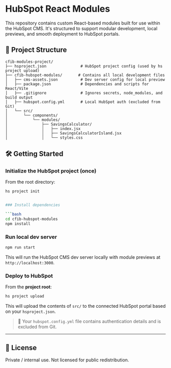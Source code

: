 # HubSpot React Modules

This repository contains custom React-based modules built for use within the HubSpot CMS. It's structured to support modular development, local previews, and smooth deployment to HubSpot portals.

## 📁 Project Structure

```
cfib-modules-project/
├── hsproject.json               # HubSpot project config (used by hs project upload)
├── cfib-hubspot-modules/       # Contains all local development files
│   ├── cms-assets.json          # Dev server config for local preview
│   ├── package.json             # Dependencies and scripts for React/Vite
│   ├── .gitignore               # Ignores secrets, node_modules, and build output
│   ├── hubspot.config.yml       # Local HubSpot auth (excluded from Git)
│   └── src/
│       └── components/
│           └── modules/
│               ├── SavingsCalculator/
│               │   ├── index.jsx
│               │   ├── SavingsCalculatorIsland.jsx
│               │   └── styles.css
```

## 🛠 Getting Started

### Initialize the HubSpot project (once)

From the root directory:

```bash
hs project init


### Install dependencies

```bash
cd cfib-hubspot-modules
npm install
```

### Run local dev server

```bash
npm run start
```

This will run the HubSpot CMS dev server locally with module previews at `http://localhost:3000`.

### Deploy to HubSpot

From the **project root**:

```bash
hs project upload
```

This will upload the contents of `src/` to the connected HubSpot portal based on your `hsproject.json`.

> 🔐 Your `hubspot.config.yml` file contains authentication details and is excluded from Git.

---

## 📄 License

Private / internal use. Not licensed for public redistribution.
